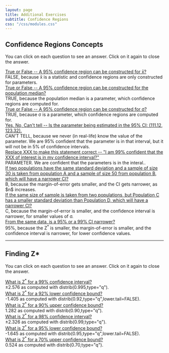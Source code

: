 ```yaml
---
layout: page
title: Additional Exercises
subtitle: Confidence Regions
css: "/css/modules.css"
---
```


## Confidence Regions Concepts

You can click on each question to see an answer. Click on it again to close the answer.

<div class="panel-group">

<div class="panel panel-default">
<div class="panel-heading">
<div class="panel-title">
<a data-toggle="collapse" href="#CRConcept1">True or False -- A 95% confidence region can be constructed for x&#772;?</a>
</div>
</div>
<div id="CRConcept1" class="panel-collapse collapse">
<div class="panel-body">FALSE, because x&#772; is a statistic and confidence regions are only constructed for parameters.</div>
</div>
</div>

<div class="panel panel-default">
<div class="panel-heading">
<div class="panel-title">
<a data-toggle="collapse" href="#CRConcept2">True or False -- A 95% confidence region can be constructed for the population median?</a>
</div>
</div>
<div id="CRConcept2" class="panel-collapse collapse">
<div class="panel-body">TRUE, because the population median is a parameter, which confidence regions are computed for.</div>
</div>
</div>

<div class="panel panel-default">
<div class="panel-heading">
<div class="panel-title">
<a data-toggle="collapse" href="#CRConcept3">True or False -- A 95% confidence region can be constructed for &sigma;?</a>
</div>
</div>
<div id="CRConcept3" class="panel-collapse collapse">
<div class="panel-body">TRUE, because &sigma; is a parameter, which confidence regions are computed for.</div>
</div>
</div>

<div class="panel panel-default">
<div class="panel-heading">
<div class="panel-title">
<a data-toggle="collapse" href="#CRConcept4">Yes, No, Can't tell -- Is the parameter being estimated in the 95% CI: (111.12, 123.32).</a>
</div>
</div>
<div id="CRConcept4" class="panel-collapse collapse">
<div class="panel-body">CAN'T TELL, because we never (in real-life) know the value of the parameter. We are 95% confident that the parameter is in that interval, but it will not be in 5% of confidence intervals.</div>
</div>
</div>

<div class="panel panel-default">
<div class="panel-heading">
<div class="panel-title">
<a data-toggle="collapse" href="#CRConcept5">Replace XXX to make this statement correct -- "I am 99% confident that the XXX of interest is in my confidence interval?"</a>
</div>
</div>
<div id="CRConcept5" class="panel-collapse collapse">
<div class="panel-body">PARAMETER. We are confident that the parameters is in the interal..</div>
</div>
</div>

<div class="panel panel-default">
<div class="panel-heading">
<div class="panel-title">
<a data-toggle="collapse" href="#CRConcept6">If two populations have the same standard deviation and a sample of size 30 is taken from population A and a sample of size 50 from population B, which will have a narrower CI?</a>
</div>
</div>
<div id="CRConcept6" class="panel-collapse collapse">
<div class="panel-body">B, because the margin-of-error gets smaller, and the CI gets narrower, as $n$ increases.</div>
</div>
</div>

<div class="panel panel-default">
<div class="panel-heading">
<div class="panel-title">
<a data-toggle="collapse" href="#CRConcept7">If the same size of sample is taken from two populations, but Population C has a smaller standard deviation than Population D, which will have a narrower CI?</a>
</div>
</div>
<div id="CRConcept7" class="panel-collapse collapse">
<div class="panel-body">C, because the margin-of-error is smaller, and the confidence interval is narrower, for smaller values of &sigma;.</div>
</div>
</div>

<div class="panel panel-default">
<div class="panel-heading">
<div class="panel-title">
<a data-toggle="collapse" href="#CRConcept8">From the same data, is a 95% or a 99% CI narrower?</a>
</div>
</div>
<div id="CRConcept8" class="panel-collapse collapse">
<div class="panel-body">95%, because the Z<sup>*</sup> is smaller, the margin-of-error is smaller, and the confidence interval is narrower, for lower confidence values.</div>
</div>
</div>

</div>

----

## Finding Z*

You can click on each question to see an answer. Click on it again to close the answer.

<div class="panel-group">

<div class="panel panel-default">
<div class="panel-heading">
<div class="panel-title">
<a data-toggle="collapse" href="#Zstar1">What is Z<sup>*</sup> for a 99% confidence interval?</a>
</div>
</div>
<div id="Zstar1" class="panel-collapse collapse">
<div class="panel-body">&plusmn;2.576 as computed with distrib(0.995,type="q").</div>
</div>
</div>

<div class="panel panel-default">
<div class="panel-heading">
<div class="panel-title">
<a data-toggle="collapse" href="#Zstar2">What is Z<sup>*</sup> for a 92% lower confidence bound?</a>
</div>
</div>
<div id="Zstar2" class="panel-collapse collapse">
<div class="panel-body">-1.405 as computed with distrib(0.92,type="q",lower.tail=FALSE).</div>
</div>
</div>

<div class="panel panel-default">
<div class="panel-heading">
<div class="panel-title">
<a data-toggle="collapse" href="#Zstar3">What is Z<sup>*</sup> for a 90% upper confidence bound?</a>
</div>
</div>
<div id="Zstar3" class="panel-collapse collapse">
<div class="panel-body">1.282 as computed with distrib(0.90,type="q").</div>
</div>
</div>

<div class="panel panel-default">
<div class="panel-heading">
<div class="panel-title">
<a data-toggle="collapse" href="#Zstar4">What is Z<sup>*</sup> for a 98% confidence interval?</a>
</div>
</div>
<div id="Zstar4" class="panel-collapse collapse">
<div class="panel-body">&plusmn;2.326 as computed with distrib(0.99,type="q").</div>
</div>
</div>

<div class="panel panel-default">
<div class="panel-heading">
<div class="panel-title">
<a data-toggle="collapse" href="#Zstar5">What is Z<sup>*</sup> for a 95% lower confidence bound?</a>
</div>
</div>
<div id="Zstar5" class="panel-collapse collapse">
<div class="panel-body">-1.645 as computed with distrib(0.95,type="q",lower.tail=FALSE).</div>
</div>
</div>

<div class="panel panel-default">
<div class="panel-heading">
<div class="panel-title">
<a data-toggle="collapse" href="#Zstar6">What is Z<sup>*</sup> for a 70% upper confidence bound?</a>
</div>
</div>
<div id="Zstar6" class="panel-collapse collapse">
<div class="panel-body">0.524 as computed with distrib(0.70,type="q").</div>
</div>
</div>

</div>
